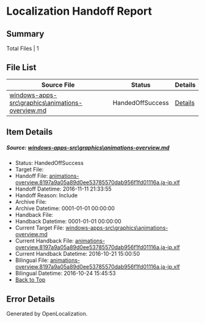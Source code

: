 # <a name='report-top'></a> Localization Handoff Report

## Summary
 Total Files | 1

## File List
 Source File | Status | Details 
 ----------- | ------ | ------- 
 [windows-apps-src\graphics\animations-overview.md](https://cpubwin.visualstudio.com/windows-uwp/_git/windows-uwp/commit/2a08d1def7c4d2fde0ae08eb26076526058e8aae?path=windows-apps-src%2Fgraphics%2Fanimations-overview.md&_a=contents) | HandedOffSuccess | [Details](#e3e21c55ea8ddeab0969e304080394b940da010d4286)

## Item Details
##### <a name='e3e21c55ea8ddeab0969e304080394b940da010d4286'></a> Source: [windows-apps-src\graphics\animations-overview.md](https://cpubwin.visualstudio.com/windows-uwp/_git/windows-uwp/commit/2a08d1def7c4d2fde0ae08eb26076526058e8aae?path=windows-apps-src%2Fgraphics%2Fanimations-overview.md&_a=contents)
* Status: HandedOffSuccess
* Target File: 
* Handoff File: [animations-overview.8197a9a05a89d0ee53785570dab956f1fd01116a.ja-jp.xlf](https://cpubwin.visualstudio.com/windows-uwp/_git/WDCLib.handoff/commit/2a47a0f5c07e6f2ad30d69786bae865fc7f72f48?path=ol-handoff%2Fcpubwin%2Fwindows-uwp.ja-jp%2Fmaster%2Fanimations-overview.8197a9a05a89d0ee53785570dab956f1fd01116a.ja-jp.xlf&_a=contents)
* Handoff Datetime: 2016-11-11 21:33:55
* Handoff Reason: Include
* Archive File: 
* Archive Datetime: 0001-01-01 00:00:00
* Handback File: 
* Handback Datetime: 0001-01-01 00:00:00
* Current Target File: [windows-apps-src\graphics\animations-overview.md](https://cpubwin.visualstudio.com/windows-uwp/_git/windows-uwp.ja-jp/commit/a0c9b37996e144c232a515e52bb1b63c37a2862b?path=windows-apps-src%2Fgraphics%2Fanimations-overview.md&_a=contents)
* Current Handback File: [animations-overview.8197a9a05a89d0ee53785570dab956f1fd01116a.ja-jp.xlf](https://cpubwin.visualstudio.com/windows-uwp/_git/WDCLib.handback/commit/480ff19d0d67081a9e8f65722d99210ca2ffc468?path=ol-handback%2FMicrosoft%2Fwindows-apps.ja-jp%2Fmaster%2Fanimations-overview.8197a9a05a89d0ee53785570dab956f1fd01116a.ja-jp.xlf&_a=contents)
* Current Handback Datetime: 2016-10-21 15:00:50
* Bilingual File: [animations-overview.8197a9a05a89d0ee53785570dab956f1fd01116a.ja-jp.xlf](https://cpubwin.visualstudio.com/windows-uwp/_git/WDCLib.handback/commit/480ff19d0d67081a9e8f65722d99210ca2ffc468?path=ol-handback%2FMicrosoft%2Fwindows-apps.ja-jp%2Fmaster%2Fanimations-overview.8197a9a05a89d0ee53785570dab956f1fd01116a.ja-jp.xlf&_a=contents)
* Bilingual Datetime: 2016-10-24 15:45:53
* [Back to Top](#report-top)


## Error Details

Generated by OpenLocalization.
